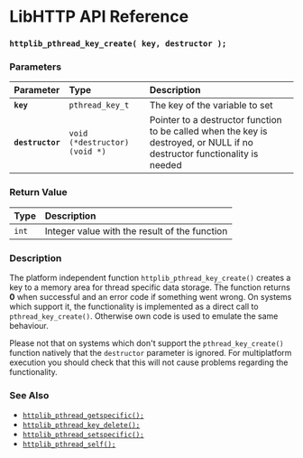 # LibHTTP API Reference

### `httplib_pthread_key_create( key, destructor );`

### Parameters

| Parameter | Type | Description |
| :--- | :--- | :--- |
|**`key`**|`pthread_key_t`|The key of the variable to set|
|**`destructor`**|`void (*destructor)(void *)`|Pointer to a destructor function to be called when the key is destroyed, or NULL if no destructor functionality is needed|

### Return Value

| Type | Description |
| :--- | :--- |
|`int`|Integer value with the result of the function|

### Description

The platform independent function `httplib_pthread_key_create()` creates a key to a memory area for thread specific data storage. The function returns **0** when successful and an error code if something went wrong. On systems which support it, the functionality is implemented as a direct call to `pthread_key_create()`. Otherwise own code is used to emulate the same behaviour.

Please not that on systems which don't support the `pthread_key_create()` function natively that the `destructor` parameter is ignored. For multiplatform execution you should check that this will not cause problems regarding the functionality.

### See Also

* [`httplib_pthread_getspecific();`](httplib_pthread_getspecific.md)
* [`httplib_pthread_key_delete();`](httplib_pthread_key_delete.md)
* [`httplib_pthread_setspecific();`](httplib_pthread_setspecific.md)
* [`httplib_pthread_self();`](httplib_pthread_self.md)
